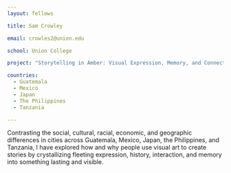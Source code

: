 ```yaml
---
layout: fellows

title: Sam Crowley

email: crowles2@union.edu 

school: Union College

project: "Storytelling in Amber: Visual Expression, Memory, and Connection"

countries:
  - Guatemala
  - Mexico
  - Japan
  - The Philippines
  - Tanzania

---
```


Contrasting the social, cultural, racial, economic, and geographic differences in cities across Guatemala, Mexico, Japan, the Philippines, and Tanzania, I have explored how and why people use visual art to create stories by crystallizing fleeting expression, history, interaction, and memory into something lasting and visible.
